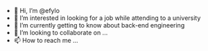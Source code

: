 - 👋 Hi, I’m @efylo
- 👀 I’m interested in looking for a job while attending to a university
- 🌱 I’m currently getting to know about back-end engineering
- 💞️ I’m looking to collaborate on ...
- 📫 How to reach me ...

<!---
efylo/efylo is a ✨ special ✨ repository because its `README.md` (this file) appears on your GitHub profile.
You can click the Preview link to take a look at your changes.
--->
